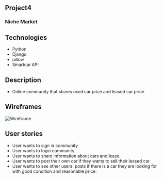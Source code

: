 ## Project4
### Niche Market

## Technologies

- Python
- Django
- pillow
- Smartcar API

## Description

- Online community that shares used car price and leased car price. 

## Wireframes

![Wireframe](wireframe.png)

## User stories

- User wants to sign in community
- User wants to login community
- User wants to share information about cars and lease.
- User wants to post their own car if they wants to sell their leased car
- User wants to see other users' posts if there is a car they are looking for with good condition and reasonable price.


